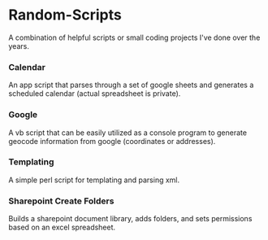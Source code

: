 # Random-Scripts
A combination of helpful scripts or small coding projects I've done over the years.

### Calendar
An app script that parses through a set of google sheets and generates a scheduled calendar (actual spreadsheet is private).

### Google
A vb script that can be easily utilized as a console program to generate geocode information from google (coordinates or addresses).

### Templating
A simple perl script for templating and parsing xml.

### Sharepoint Create Folders
Builds a sharepoint document library, adds folders, and sets permissions based on an excel spreadsheet.
